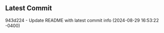 
## Latest Commit
943d224 - Update README with latest commit info (2024-08-29 16:53:22 -0400) <Yunxi-Zhou>
